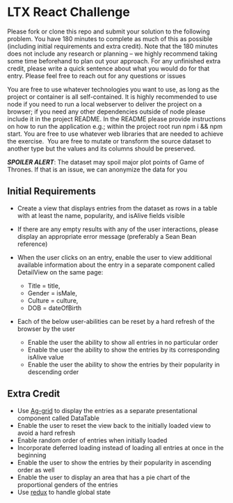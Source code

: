 # LTX React Challenge
Please fork or clone this repo and submit your solution to the following problem. You have 180 minutes to complete as much of this as possible (including initial requirements and extra credit). Note that the 180 minutes does not include any research or planning – we highly recommend taking some time beforehand to plan out your approach. For any unfinished extra credit, please write a quick sentence about what you would do for that entry. Please feel free to reach out for any questions or issues


You are free to use whatever technologies you want to use, as long as the project or container is all self-contained. It is highly recommended to use node if you need to run a local webserver to deliver the project on a browser; if you need any other dependencies outside of node please include it in the project README. In the README please provide instructions on how to run the application e.g.; within the project root run npm i && npm start. You are free to use whatever web libraries that are needed to achieve the exercise.  You are free to mutate or transform the source dataset to another type but the values and its columns should be preserved.

***SPOILER ALERT***: The dataset may spoil major plot points of Game of Thrones. If that is an issue, we can anonymize the data for you

## Initial Requirements

* Create a view that displays entries from the dataset as rows in a table with at least the name, popularity, and isAlive fields visible
* If there are any empty results with any of the user interactions, please display an appropriate error message (preferably a Sean Bean reference)
* When the user clicks on an entry, enable the user to view additional available information about the entry in a separate component called DetailView on the same page: 
    * Title = title, 
    * Gender = isMale, 
    * Culture = culture,
    * DOB = dateOfBirth


* Each of the below user-abilities can be reset by a hard refresh of the browser by the user
    * Enable the user the ability to show all entries in no particular order
    * Enable the user the ability to show the entries by its corresponding isAlive value
    * Enable the user the ability to show the entries by their popularity in descending order

## Extra Credit
* Use [Ag-grid](https://www.ag-grid.com/) to display the entries as a separate presentational component called DataTable
* Enable the user to reset the view back to the initially loaded view to avoid a hard refresh
* Enable random order of entries when initially loaded
* Incorporate deferred loading instead of loading all entries at once in the beginning
* Enable the user to show the entries by their popularity in ascending order as well
* Enable the user to display an area that has a pie chart of the proportional genders of the entries
* Use [redux](https://redux.js.org/) to handle global state

